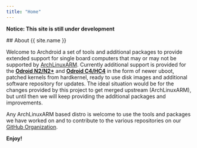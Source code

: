 ```yaml
---
title: "Home"
---
```

**Notice: This site is still under development**

<div class="box" markdown="1">
## About {{ site.name }}

Welcome to Archdroid a set of tools and additional packages to provide extended
support for single board computers that may or may not be supported by
[ArchLinuxARM].
Currently additional support is provided for the **[Odroid N2/N2+]** and
**[Odroid C4/HC4]** in the form of newer uboot, patched kernels from hardkernel,
ready to use disk images and additional software repository for updates.
The ideal situation would be for the changes provided by this project to get
merged upstream (ArchLinuxARM), but until then we will keep providing the
additional packages and improvements.

Any ArchLinuxARM based distro is welcome to use the tools and packages we have
worked on and to contribute to the various repositories on our [GitHub Organization].

**Enjoy!**
</div>

[ArchLinuxARM]:        https://archlinuxarm.org
[GitHub Organization]: https://github.com/archdroid-org
[Odroid N2/N2+]:       https://www.hardkernel.com/shop/odroid-n2-with-4gbyte-ram-2/
[Odroid C4/HC4]:       https://www.hardkernel.com/shop/odroid-c4/
